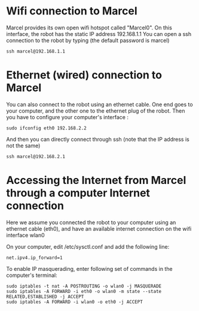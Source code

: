 # Wifi connection to Marcel

Marcel provides its own open wifi hotspot called "Marcel0". 
On this interface, the robot has the static IP address 192.168.1.1
You can open a ssh connection to the robot by typing (the default password is marcel)
````
ssh marcel@192.168.1.1
````

# Ethernet (wired) connection to Marcel

You can also connect to the robot using an ethernet cable. 
One end goes to your computer, and the other one to the ethernet plug of the robot.
Then you have to configure your computer's interface :
````
sudo ifconfig eth0 192.168.2.2
````
And then you can directly connect through ssh (note that the IP address is not the same)
````
ssh marcel@192.168.2.1
````

# Accessing the Internet from Marcel through a computer Internet connection

Here we assume you connected the robot to your computer using an ethernet cable (eth0), and have an available internet connection on the wifi interface wlan0

On your computer, edit /etc/sysctl.conf and add the following line:
````
net.ipv4.ip_forward=1
````
To enable IP masquerading, enter following set of commands in the computer's terminal:
````
sudo iptables -t nat -A POSTROUTING -o wlan0 -j MASQUERADE
sudo iptables -A FORWARD -i eth0 -o wlan0 -m state --state RELATED,ESTABLISHED -j ACCEPT
sudo iptables -A FORWARD -i wlan0 -o eth0 -j ACCEPT
````
